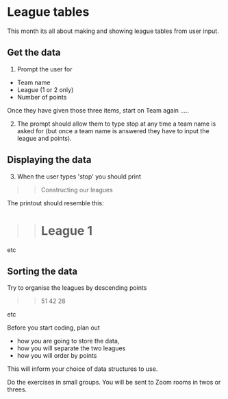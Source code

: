 # League tables
This month its all about making and showing league tables from user input. 

## Get the data
1. Prompt the user for 
 - Team name
 - League (1 or 2 only)
 - Number of points

 Once they have given those three items, start on Team again ..... 

 2. The prompt should allow them to type stop at any time a team name is asked for (but once a team name is answered they have to input the league and points).

## Displaying the data

 3. When the user types 'stop' you should print 

 >> Constructing our leagues 
 >>

 The printout should resemble this:

 >> League 1
 >> =========
 >> <Team name> <points>
 >> <Team name> <points>
 >> <Team name> <points>

 etc

## Sorting the data

 Try to organise the leagues by descending points

 >> <Team A> 51
 >> <Team B> 42
 >> <Team C> 28 

 etc

 Before you start coding, plan out 
 - how you are going to store the data,
 - how you will separate the two leagues
 - how you will order by points

 This will inform your choice of data structures to use. 

Do the exercises in small groups. You will be sent to Zoom rooms in twos or threes. 


